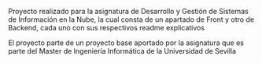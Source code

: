 Proyecto realizado para la asignatura de Desarrollo y Gestión de Sistemas de Información en la Nube, la cual consta de un apartado de Front y otro de Backend, cada uno con sus respectivos readme explicativos

El proyecto parte de un proyecto base aportado por la asignatura que es parte del Master de Ingeniería Informática de la Universidad de Sevilla
